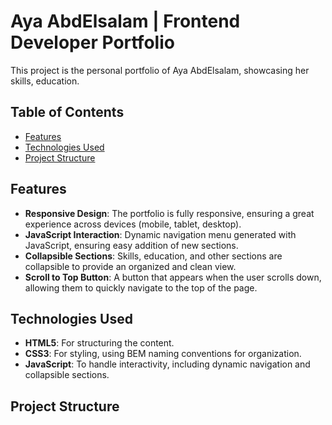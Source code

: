 # Aya AbdElsalam | Frontend Developer Portfolio

This project is the personal portfolio of Aya AbdElsalam, showcasing her skills, education.

## Table of Contents
- [Features](#features)
- [Technologies Used](#technologies-used)
- [Project Structure](#project-structure)

## Features
- **Responsive Design**: The portfolio is fully responsive, ensuring a great experience across devices (mobile, tablet, desktop).
- **JavaScript Interaction**: Dynamic navigation menu generated with JavaScript, ensuring easy addition of new sections.
- **Collapsible Sections**: Skills, education, and other sections are collapsible to provide an organized and clean view.
- **Scroll to Top Button**: A button that appears when the user scrolls down, allowing them to quickly navigate to the top of the page.

## Technologies Used
- **HTML5**: For structuring the content.
- **CSS3**: For styling, using BEM naming conventions for organization.
- **JavaScript**: To handle interactivity, including dynamic navigation and collapsible sections.

## Project Structure
